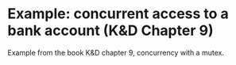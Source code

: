 # Example: concurrent access to a bank account (K&D Chapter 9)
Example from the book K&D chapter 9, concurrency with a mutex.
